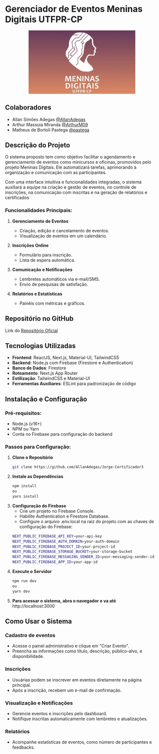# Gerenciador de Eventos Meninas Digitais UTFPR-CP
<div align="center">
  <img src="./src/app/logo.png" alt="Meninas Digitais UTFPR-CP" width="350"/>
</div>



## Colaboradores

- Allan Simões Adegas [@AllanAdegas](https://github.com/AllanAdegas)
- Arthur Massuia Miranda [@ArthurM09](https://github.com/ArthurM09)
- Matheus de Bortoli Pastega [@pastega](https://github.com/pastega)



## Descrição do Projeto

O sistema proposto tem como objetivo facilitar o agendamento e gerenciamento de eventos como minicursos e oficinas, 
promovidos pelo projeto Meninas Digitais. Ele automatizará tarefas, aprimorando a organização e comunicação com as 
participantes. 

Com uma interface intuitiva e funcionalidades integradas, o sistema auxiliará a equipe na criação
e gestão de eventos, no controle de inscrições, na comunicação com inscritas e na geração
de relatórios e certificados

### Funcionalidades Principais:
1. **Gerenciamento de Eventos**  
   - Criação, edição e cancelamento de eventos.  
   - Visualização de eventos em um calendário.  

2. **Inscrições Online**  
   - Formulário para inscrição.  
   - Lista de espera automática.  

3. **Comunicação e Notificações**  
   - Lembretes automáticos via e-mail/SMS.  
   - Envio de pesquisas de satisfação.  

4. **Relatórios e Estatísticas**  
   - Painéis com métricas e gráficos.  



## Repositório no GitHub
Link do [Repositório Oficial](https://github.com/AllanAdegas/Jorge-Certificador3)



## Tecnologias Utilizadas

- **Frontend**: ReactJS, Next.js, Material-UI, TailwindCSS  
- **Backend**: Node.js com Firebase (Firestore e Authentication)  
- **Banco de Dados**: Firestore  
- **Roteamento**: Next.js App Router  
- **Estilização**: TailwindCSS e Material-UI  
- **Ferramentas Auxiliares**: ESLint para padronização de código  



## Instalação e Configuração

### Pré-requisitos:
- Node.js (v16+)
- NPM ou Yarn
- Conta no Firebase para configuração do backend

### Passos para Configuração:
1. **Clone o Repositório**
   ```bash
   git clone https://github.com/AllanAdegas/Jorge-Certificador3
2. **Instale as Dependências**
   ```bash
   npm install
   ou
   yarn install
3. **Configuração do Firebase**
   - Crie um projeto no Firebase Console.
   - Habilite Authentication e Firestore Database.
   - Configure o arquivo .env.local na raiz do projeto com as chaves de configuração do Firebase:
   ```bash
   NEXT_PUBLIC_FIREBASE_API_KEY=your-api-key
   NEXT_PUBLIC_FIREBASE_AUTH_DOMAIN=your-auth-domain
   NEXT_PUBLIC_FIREBASE_PROJECT_ID=your-project-id
   NEXT_PUBLIC_FIREBASE_STORAGE_BUCKET=your-storage-bucket
   NEXT_PUBLIC_FIREBASE_MESSAGING_SENDER_ID=your-messaging-sender-id
   NEXT_PUBLIC_FIREBASE_APP_ID=your-app-id
4. **Execute o Servidor**
   ```bash
   npm run dev
   ou
   yarn dev
5. **Para acessar o sistema, abra o navegador e va até** http://localhost:3000



## Como Usar o Sistema

### Cadastro de eventos
- Acesse o painel administrativo e clique em "Criar Evento".
- Preencha as informações como título, descrição, público-alvo, e disponibilidade.

### Inscrições
- Usuárias podem se inscrever em eventos diretamente na página principal.
- Após a inscrição, recebem um e-mail de confirmação.

### Visualização e Notificações
- Gerencie eventos e inscrições pelo dashboard.
- Notifique inscritas automaticamente com lembretes e atualizações.

### Relatórios
- Acompanhe estatísticas de eventos, como número de participantes e feedbacks.
